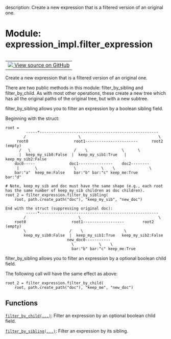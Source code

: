 description: Create a new expression that is a filtered version of an original one.

<div itemscope itemtype="http://developers.google.com/ReferenceObject">
<meta itemprop="name" content="expression_impl.filter_expression" />
<meta itemprop="path" content="Stable" />
</div>

# Module: expression_impl.filter_expression

<!-- Insert buttons and diff -->

<table class="tfo-notebook-buttons tfo-api nocontent" align="left">
<td>
  <a target="_blank" href="https://github.com/google/struct2tensor/blob/master/struct2tensor/expression_impl/filter_expression.py">
    <img src="https://www.tensorflow.org/images/GitHub-Mark-32px.png" />
    View source on GitHub
  </a>
</td>
</table>



Create a new expression that is a filtered version of an original one.


There are two public methods in this module: filter_by_sibling and
filter_by_child. As with most other operations, these create a new tree which
has all the original paths of the original tree, but with a new subtree.

filter_by_sibling allows you to filter an expression by a boolean sibling field.

Beginning with the struct:

```
root =
         -----*----------------------------------------------------
        /                       \                                  \
     root0                    root1-----------------------      root2 (empty)
      /   \                   /    \               \      \
      |  keep_my_sib0:False  |  keep_my_sib1:True   | keep_my_sib2:False
    doc0-----               doc1---------------    doc2--------
     |       \                \           \    \               \
    bar:"a"  keep_me:False    bar:"b" bar:"c" keep_me:True      bar:"d"

# Note, keep_my_sib and doc must have the same shape (e.g., each root
has the same number of keep_my_sib children as doc children).
root_2 = filter_expression.filter_by_sibling(
    root, path.create_path("doc"), "keep_my_sib", "new_doc")

End with the struct (suppressing original doc):
         -----*----------------------------------------------------
        /                       \                                  \
    root0                    root1------------------        root2 (empty)
        \                   /    \                  \
        keep_my_sib0:False  |  keep_my_sib1:True   keep_my_sib2:False
                           new_doc0-----------
                             \           \    \
                             bar:"b" bar:"c" keep_me:True
```

filter_by_sibling allows you to filter an expression by a optional boolean
child field.

The following call will have the same effect as above:

```
root_2 = filter_expression.filter_by_child(
    root, path.create_path("doc"), "keep_me", "new_doc")
```

## Functions

[`filter_by_child(...)`](../expression_impl/filter_expression/filter_by_child.md): Filter an expression by an optional boolean child field.

[`filter_by_sibling(...)`](../expression_impl/filter_expression/filter_by_sibling.md): Filter an expression by its sibling.
